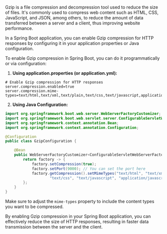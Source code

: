 Gzip is a file compression and decompression tool used to reduce the size of files. It's commonly used to compress web content such as HTML, CSS, JavaScript, and JSON, among others, to reduce the amount of data transferred between a server and a client, thus improving website performance.

In a Spring Boot application, you can enable Gzip compression for HTTP responses by configuring it in your application properties or Java configuration.

To enable Gzip compression in Spring Boot, you can do it programmatically or via configuration:

1. **Using application.properties (or application.yml):**

```properties
# Enable Gzip compression for HTTP responses
server.compression.enabled=true
server.compression.mime-types=text/html,text/xml,text/plain,text/css,text/javascript,application/javascript,application/json
```

2. **Using Java Configuration:**

```java
import org.springframework.boot.web.server.WebServerFactoryCustomizer;
import org.springframework.boot.web.servlet.server.ConfigurableServletWebServerFactory;
import org.springframework.context.annotation.Bean;
import org.springframework.context.annotation.Configuration;

@Configuration
public class GzipConfiguration {

    @Bean
    public WebServerFactoryCustomizer<ConfigurableServletWebServerFactory> gzipCustomizer() {
        return factory -> {
            factory.setCompression(true);
            factory.setPort(9000); // You can set the port here
            factory.getCompression().setMimeTypes("text/html", "text/xml", "text/plain",
                    "text/css", "text/javascript", "application/javascript", "application/json");
        };
    }
}
```

Make sure to adjust the `mime-types` property to include the content types you want to be compressed.

By enabling Gzip compression in your Spring Boot application, you can effectively reduce the size of HTTP responses, resulting in faster data transmission between the server and the client.
